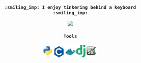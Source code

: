 <!-- ### Hi there 👋 -->
<p align="center">
  <h4 align="center"><samp> :smiling_imp: I enjoy tinkering behind a keyboard  :smiling_imp:</samp></h4>
  <p align="center">
  <img width="500" src="https://user-images.githubusercontent.com/50704452/103693750-73247f00-4fa2-11eb-89b1-cd82fe4c9905.gif">
  </p>
  <h4 align="center"><samp> Tools</samp></h4>
 </p>
 
 <p align=center><img src="images/python-original.svg" width=7%><img src="images/c-plain.svg" width=7%><img src="images/docker-original.svg" width=7%><img src="images/django-seeklogo.com.svg" width=6%><img src="images/Selenium Logo Upright.svg" width=8%>

<!--
**Nkosinathi-Bonga-James-Mncube/Nkosinathi-Bonga-James-Mncube** is a ✨ _special_ ✨ repository because its `README.md` (this file) appears on your GitHub profile.

Here are some ideas to get you started:

- 🔭 I’m currently working on ...
- 🌱 I’m currently learning ...
- 👯 I’m looking to collaborate on ...
- 🤔 I’m looking for help with ...
- 💬 Ask me about ...
- 📫 How to reach me: ...
- 😄 Pronouns: ...
- ⚡ Fun fact: ...
-->
